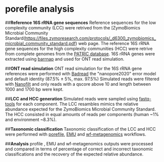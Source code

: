 # porefile analysis

##**Reference 16S rRNA gene sequences**
Reference sequences for the low complexity community (LCC) were retrived from the [ZymoBiomics Microbial Community Standard(https://files.zymoresearch.com/protocols/_d6300_zymobiomics_microbial_community_standard.pdf) web page.
The reference 16S rRNA gene sequences for the high complexity communities (HCC) were retrive from complete genomes from the [PATRIC database](https://www.bv-brc.org/view/Bacteria/2#view_tab=genomes). 16S rRNA genes were extracted using [barrnap](https://github.com/tseemann/barrnap) and used for ONT read simulation.

##**ONT read simulation**
ONT read simulation for the 16S rRNA gene references were performed with [Badread](https://github.com/rrwick/Badread) the "nanopore2020" error model and default identity (87.5% ± 5%, max. 97.5%)
Simulated reads were filtered with [Nanofilt](https://github.com/wdecoster/nanofilt) and only reads with a qscore above 10 and length between 1000 and 1700 bp were kept.

##**LCC and HCC generation**
Simulated reads were sampled using [fastq-tools](https://github.com/dcjones/fastq-tools) for each component. The LCC resambles mimics the relative abundance expected for the ZymoBiomics Microbial Community Standard. The HCC consisted in equal amounts of reads per components (human ~1% and environment ~8.3%).

##**Taxonomic classification**
Taxonomic classification of the LCC and HCC were performed with [porefile](https://github.com/microgenlab/porefile), [EMU](https://gitlab.com/treangenlab/emu) and [wf-metagenomics](https://github.com/epi2me-labs/wf-metagenomics) workflows.

##**Analysis**
profile , EMU and wf-metagenomics outputs were processed and compared in terms of percentage of correct and incorrect taxonomic classifications and the recovery of the expected relative abundance.
